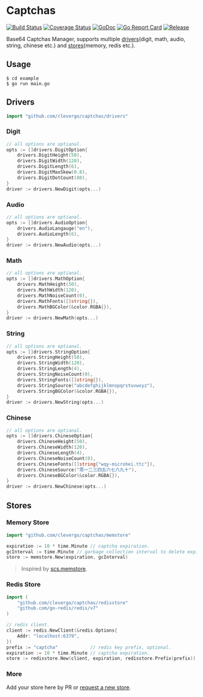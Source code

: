 # Captchas
[![Build Status](https://travis-ci.org/clevergo/captchas.svg?branch=master)](https://travis-ci.org/clevergo/captchas)
[![Coverage Status](https://coveralls.io/repos/github/clevergo/captchas/badge.svg?branch=master)](https://coveralls.io/github/clevergo/captchas?branch=master)
[![GoDoc](https://img.shields.io/badge/godoc-reference-blue)](https://pkg.go.dev/github.com/clevergo/captchas)
[![Go Report Card](https://goreportcard.com/badge/github.com/clevergo/captchas)](https://goreportcard.com/report/github.com/clevergo/captchas)
[![Release](https://img.shields.io/github/release/clevergo/captchas.svg?style=flat-square)](https://github.com/clevergo/captchas/releases)

Base64 Captchas Manager, supports multiple [drivers](#drivers)(digit, math, audio, string, chinese etc.) and [stores](#stores)(memory, redis etc.).

## Usage

```shell
$ cd example
$ go run main.go
```

## Drivers

```go
import "github.com/clevergo/captchas/drivers"
```

### Digit

```go
// all options are optianal.
opts := []drivers.DigitOption{
	drivers.DigitHeight(50),
	drivers.DigitWidth(120),
	drivers.DigitLength(6),
	drivers.DigitMaxSkew(0.8),
	drivers.DigitDotCount(80),
}
driver := drivers.NewDigit(opts...)
```

### Audio

```go
// all options are optianal.
opts := []drivers.AudioOption{
	drivers.AudioLangauge("en"),
	drivers.AudioLength(6),
}
driver := drivers.NewAudio(opts...)
```

### Math

```go
// all options are optianal.
opts := []drivers.MathOption{
	drivers.MathHeight(50),
	drivers.MathWidth(120),
	drivers.MathNoiseCount(0),
	drivers.MathFonts([]string{}),
	drivers.MathBGColor(&color.RGBA{}),
}
driver := drivers.NewMath(opts...)
```

### String

```go
// all options are optianal.
opts := []drivers.StringOption{
	drivers.StringHeight(50),
	drivers.StringWidth(120),
	drivers.StringLength(4),
	drivers.StringNoiseCount(0),
	drivers.StringFonts([]string{}),
	drivers.StringSource("abcdefghijklmnopqrstuvwxyz"),
	drivers.StringBGColor(&color.RGBA{}),
}
driver := drivers.NewString(opts...)
```

### Chinese

```go
// all options are optianal.
opts := []drivers.ChineseOption{
	drivers.ChineseHeight(50),
	drivers.ChineseWidth(120),
	drivers.ChineseLength(4),
	drivers.ChineseNoiseCount(0),
	drivers.ChineseFonts([]string{"wqy-microhei.ttc"}),
	drivers.ChineseSource("零一二三四五六七八九十"),
	drivers.ChineseBGColor(&color.RGBA{}),
}
driver := drivers.NewChinese(opts...)
```

## Stores

### Memory Store

```go
import "github.com/clevergo/captchas/memstore"
```

```go
expiration := 10 * time.Minute // captcha expiration.
gcInterval := time.Minute // garbage collection interval to delete expired captcha.
store := memstore.New(expiration, gcInterval)
```

> Inspired by [scs.memstore](https://github.com/alexedwards/scs/tree/master/memstore).

### Redis Store

```go
import (
    "github.com/clevergo/captchas/redisstore"
    "github.com/go-redis/redis/v7"
)
```

```go
// redis client.
client := redis.NewClient(&redis.Options{
	Addr: "localhost:6379",
})
prefix := "captcha"            // redis key prefix, optional.
expiration := 10 * time.Minute // captcha expiration.
store := redisstore.New(client, expiration, redisstore.Prefix(prefix))
```

### More

Add your store here by PR or [request a new store](https://github.com/clevergo/captchas/issues/new).

